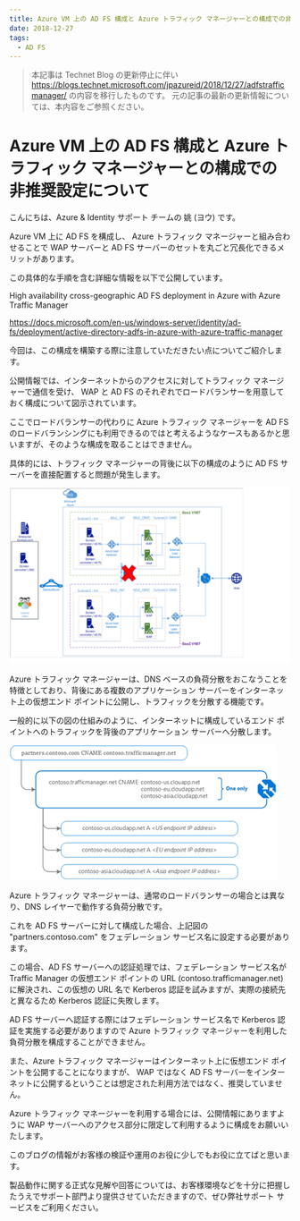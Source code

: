 ```yaml
---
title: Azure VM 上の AD FS 構成と Azure トラフィック マネージャーとの構成での非推奨設定について
date: 2018-12-27
tags:
  - AD FS
---
```


> 本記事は Technet Blog の更新停止に伴い https://blogs.technet.microsoft.com/jpazureid/2018/12/27/adfstrafficmanager/ の内容を移行したものです。
> 元の記事の最新の更新情報については、本内容をご参照ください。

# Azure VM 上の AD FS 構成と Azure トラフィック マネージャーとの構成での非推奨設定について

こんにちは、Azure & Identity サポート チームの 姚 (ヨウ) です。

Azure VM 上に AD FS を構成し、 Azure トラフィック マネージャーと組み合わせることで WAP サーバーと AD FS サーバーのセットを丸ごと冗長化できるメリットがあります。

この具体的な手順を含む詳細な情報を以下で公開しています。

High availability cross-geographic AD FS deployment in Azure with Azure Traffic Manager

https://docs.microsoft.com/en-us/windows-server/identity/ad-fs/deployment/active-directory-adfs-in-azure-with-azure-traffic-manager

今回は、この構成を構築する際に注意していただきたい点についてご紹介します。

公開情報では、インターネットからのアクセスに対してトラフィック マネージャーで通信を受け、 WAP と AD FS のそれぞれでロードバランサーを用意しておく構成について図示されています。

ここでロードバランサーの代わりに Azure トラフィック マネージャーを AD FS のロードバランシングにも利用できるのではと考えるようなケースもあるかと思いますが、そのような構成を取ることはできません。

具体的には、トラフィック マネージャーの背後に以下の構成のように AD FS サーバーを直接配置すると問題が発生します。

![](./azure-traffic-manager/pic01.bmp)

Azure トラフィック マネージャーは、DNS ベースの負荷分散をおこなうことを特徴としており、背後にある複数のアプリケーション サーバーをインターネット上の仮想エンド ポイントに公開し、トラフィックを分散する機能です。

一般的に以下の図の仕組みのように、インターネットに構成しているエンド ポイントへのトラフィックを背後のアプリケーション サーバーへ分散します。

![](./azure-traffic-manager/pic02.bmp)

Azure トラフィック マネージャーは、通常のロードバランサーの場合とは異なり、DNS レイヤーで動作する負荷分散です。

これを AD FS サーバーに対して構成した場合、上記図の "partners.contoso.com" をフェデレーション サービス名に設定する必要があります。

この場合、AD FS サーバーへの認証処理では、フェデレーション サービス名が Traffic Manager の仮想エンド ポイントの URL (contoso.trafficmanager.net) に解決され、この仮想の URL 名で Kerberos 認証を試みますが、実際の接続先と異なるため Kerberos 認証に失敗します。

AD FS サーバーへ認証する際にはフェデレーション サービス名で Kerberos 認証を実施する必要がありますので Azure トラフィック マネージャーを利用した負荷分散を構成することができません。

また、Azure トラフィック マネージャーはインターネット上に仮想エンド ポイントを公開することになりますが、 WAP ではなく AD FS サーバーをインターネットに公開するということは想定された利用方法ではなく、推奨していません。

Azure トラフィック マネージャーを利用する場合には、公開情報にありますように WAP サーバーへのアクセス部分に限定して利用するように構成をお願いいたします。

このブログの情報がお客様の検証や運用のお役に少しでもお役に立てばと思います。

製品動作に関する正式な見解や回答については、お客様環境などを十分に把握したうえでサポート部門より提供させていただきますので、ぜひ弊社サポート サービスをご利用ください。
